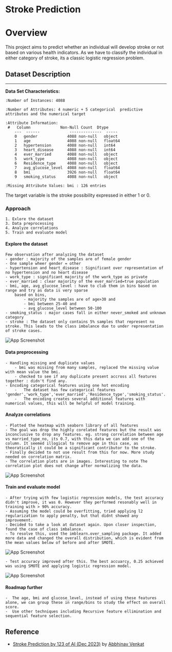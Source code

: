 # Stroke Prediction

# Overview
This project aims to predict whether an individual will develop stroke or not based on various health indicators. 
As we have to classify the individual in either category of stroke, its a classic logistic regression problem.


## Dataset Description
--------------------------

**Data Set Characteristics:**

    :Number of Instances: 4088

    :Number of Attributes: 4 numeric + 5 categorical  predictive attributes and the numerical target

    :Attribute Information:
     #   Column             Non-Null Count  Dtype  
        ---  ------             --------------  -----  
        0   gender             4088 non-null   object 
        1   age                4088 non-null   float64
        2   hypertension       4088 non-null   int64  
        3   heart_disease      4088 non-null   int64  
        4   ever_married       4088 non-null   object 
        5   work_type          4088 non-null   object 
        6   Residence_type     4088 non-null   object 
        7   avg_glucose_level  4088 non-null   float64
        8   bmi                3926 non-null   float64
        9   smoking_status     4088 non-null   object 

    :Missing Attribute Values: bmi : 126 entries

The target variable is the stroke possibility expressed in either 1 or 0.


### Approach
    1. Exlore the dataset 
    3. Data preprocessing 
    4. Analyze correlations
    5. Train and evaluate model 


#### Explore the dataset 
    Few observation after analyzing the dataset
    - gender : majority of the samples are of female gender
    - One sample wheer gender = other
    - hypertension and heart_disease : Significant over representation of no hypertension and no heart disease 
    - work_type : significant majority of the work_type as private
    - ever_married : clear majority of the ever_married=true population
    - bmi, age, avg_glucose_level : have to club them in bins based on range and try as data is very sparse
        based on bins,
            - majority the samples are of age>30 and
            - bmi between 25-40 and
            - avg_glucose_level between 50-100
    - smoking_status : major cases fall in either never_smoked and unknown category
    - stroke : The dataset only contains 5% samples that represent no stroke. This leads to the class imbalance due to under representation of stroke cases.
![App Screenshot](./images/before/imbalance.png)

#### Data preprocessing 
    - Handling missing and duplicate values
        - bmi was missing from many samples, replaced the missing value with mean value the bmi. 
        - checked to see if any duplicate present accross all features together : didn't find any.
    - Encoding categorical features using one hot encoding
        -   The dataset has few categorical features 'gender','work_type','ever_married','Residence_type','smoking_status'. 
        -   The encoding creates several additional features with numerical values, this will be helpful of model training.   

#### Analyze correlations 
    - Plotted the heatmap with seaborn library of all features 
    - The goal was drop the highly corelated features but the result was inconclusive to drop any features. eg. strong correlation between age vs married_type_no, its 0.7, with this data we can add one of the column. It seemed illogical to remove age in this case, as theoratically it could be a significant contributor to the stroke. 
    - Finally decided to not use result from this for now. More study needed on correlation matrix.  
    - The correlation plots are in images. Interesting to note The correlation plot does not change after normalizing the data. 
![App Screenshot](./images/without-normalization.png)

#### Train and evaluate model 
    - After trying with few logistic regression models, the test accuracy didn't improve, it was 0. However they performed resonably well in training with > 90% accuracy. 
    - Assuming the model could be overfitting, tried applying l2 regularization to apply penalty, but that didnt showed any improvement. 
    - Decided to take a look at dataset again. Upon closer inspection, found the case of class imbalance.  
    - To resolve this, used the imblearn.over_sampling package. It added more data and changed the overall distribution, which is evident from the mean values below of before and after SMOTE. 
![App Screenshot](./images/mean_before_after_smote.png)

    - Test accuracy improved after this. The best accuarcy, 0.25 achieved was using SMOTE and applying logistic regression model.
![App Screenshot](./images/result_summary.png)

#### Roadmap further 
    -  The age, bmi and glucose_level, instead of using these features alone, we can group these in range/bins to study the effect on overall score.
    -  Use other techniques including Recursive feature ellimination and sequential feature selection.

## Reference
- [Stroke Prediction by 123 of AI (Dec 2023)](https://kaggle.com/competitions/stroke-prediction-by-123-of-ai-dec-2023) by [Abbhinav Venkat](https://www.kaggle.com/abbhinavvenkat)